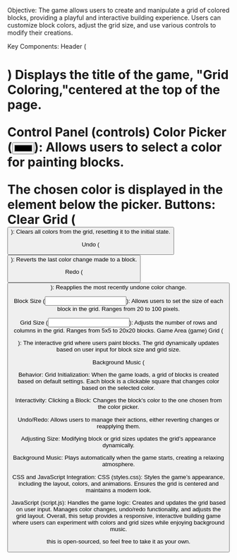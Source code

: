 Objective: The game allows users to create and manipulate a grid of colored blocks, providing a playful and interactive building experience. Users can customize block colors, adjust the grid size, and use various controls to modify their creations.

Key Components: Header (<h1>) Displays the title of the game, "Grid Coloring,"centered at the top of the page.

Control Panel (controls) Color Picker (<input type="color" id="colorPicker">): Allows users to select a color for painting blocks.

The chosen color is displayed in the <span> element below the picker. Buttons: Clear Grid (<button id="clearGrid">): Clears all colors from the grid, resetting it to the initial state.

Undo (<button id="undo">): Reverts the last color change made to a block.

Redo (<button id="redo">): Reapplies the most recently undone color change.

Block Size (<input type="number" id="blockSize">): Allows users to set the size of each block in the grid. Ranges from 20 to 100 pixels.

Grid Size (<input type="number" id="gridSize">): Adjusts the number of rows and columns in the grid. Ranges from 5x5 to 20x20 blocks. Game Area (game) Grid (<div id="grid">): The interactive grid where users paint blocks. The grid dynamically updates based on user input for block size and grid size.

Background Music (<audio id="backgroundMusic">) Plays a soothing background track to enhance the gaming experience. The music is set to loop continuously.

Behavior: Grid Initialization: When the game loads, a grid of blocks is created based on default settings. Each block is a clickable square that changes color based on the selected color.

Interactivity: Clicking a Block: Changes the block's color to the one chosen from the color picker.

Undo/Redo: Allows users to manage their actions, either reverting changes or reapplying them.

Adjusting Size: Modifying block or grid sizes updates the grid’s appearance dynamically.

Background Music: Plays automatically when the game starts, creating a relaxing atmosphere.

CSS and JavaScript Integration: CSS (styles.css): Styles the game’s appearance, including the layout, colors, and animations. Ensures the grid is centered and maintains a modern look.

JavaScript (script.js): Handles the game logic: Creates and updates the grid based on user input. Manages color changes, undo/redo functionality, and adjusts the grid layout. Overall, this setup provides a responsive, interactive building game where users can experiment with colors and grid sizes while enjoying background music.

this is open-sourced, so feel free to take it as your own.
